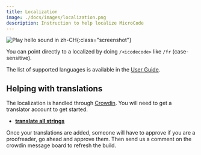 ```yaml
---
title: Localization
image: ./docs/images/localization.png
description: Instruction to help localize MicroCode
---
```


![Play hello sound in zh-CH](./images/localization.png){:class="screenshot"}

You can point directly to a localized by doing `/<icodecode>` like `/fr` (case-sensitive).

The list of supported languages is available in the [User Guide](./manual#localization).

## Helping with translations

The localization is handled through [Crowdin](https://crowdin.com). You will need to get a translator account to get started.

-   **[translate all strings](https://crowdin.com/translate/makecode/12054)**

Once your translations are added, someone will have to approve if you are a proofreader, go ahead and approve them. Then send us a comment on the crowdin message board to refresh the build.

